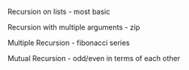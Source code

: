 Recursion on lists - most basic 

Recursion with multiple arguments - zip

Multiple Recursion - fibonacci series

Mutual Recursion - odd/even in terms of each other


